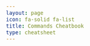 ```yaml
---
layout: page
icon: fa-solid fa-list
title: Commands Cheatbook
type: cheatsheet
---
```

<style>
    /* Simple style for the code block */
    pre {
      background-color: #1e1e1e;
      color: #d4d4d4;
      padding: 15px;
      border-radius: 8px;
      font-size: 1rem;
      font-family: 'Courier New', monospace;
      white-space: pre-wrap;
      word-wrap: break-word;
      overflow-x: auto;
    }

A bunch of commands I use to break stuff 💥👾

## Port Scanning

### Scan ports faster:

<pre>
rustscan -a 10.10.190.187 -- -A
  </pre>


